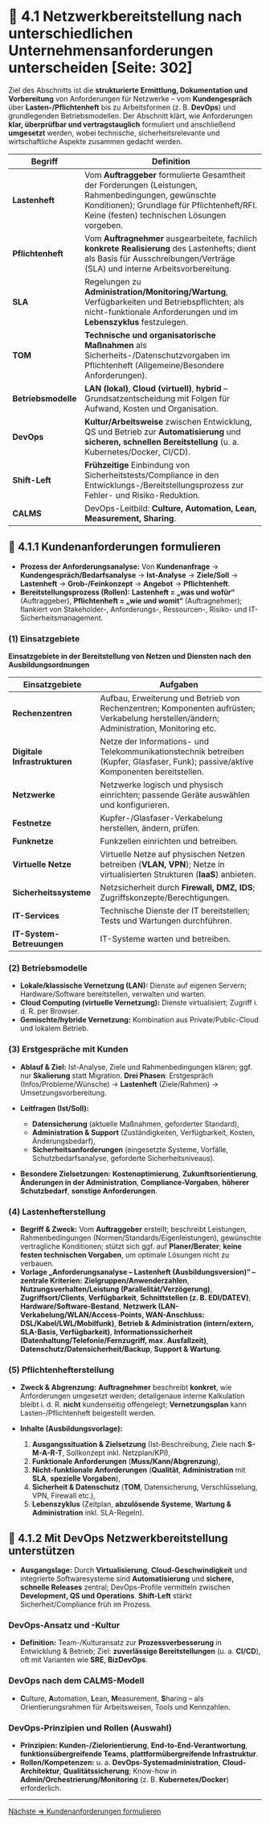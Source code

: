 # 🧠 4.1 Netzwerkbereitstellung nach unterschiedlichen Unternehmensanforderungen unterscheiden [Seite: 302]

Ziel des Abschnitts ist die **strukturierte Ermittlung, Dokumentation und Vorbereitung** von Anforderungen für Netzwerke – vom **Kundengespräch** über **Lasten-/Pflichtenheft** bis zu Arbeitsformen (z. B. **DevOps**) und grundlegenden Betriebsmodellen. Der Abschnitt klärt, wie Anforderungen **klar, überprüfbar und vertragstauglich** formuliert und anschließend **umgesetzt** werden, wobei technische, sicherheitsrelevante und wirtschaftliche Aspekte zusammen gedacht werden. 

| Begriff             | Definition                                                                                                                                                                                           |
| ------------------- | ---------------------------------------------------------------------------------------------------------------------------------------------------------------------------------------------------- |
| **Lastenheft**      | Vom **Auftraggeber** formulierte Gesamtheit der Forderungen (Leistungen, Rahmenbedingungen, gewünschte Konditionen); Grundlage für Pflichtenheft/RFI. Keine (festen) technischen Lösungen vorgeben.  |
| **Pflichtenheft**   | Vom **Auftragnehmer** ausgearbeitete, fachlich **konkrete Realisierung** des Lastenhefts; dient als Basis für Ausschreibungen/Verträge (SLA) und interne Arbeitsvorbereitung.                        |
| **SLA**             | Regelungen zu **Administration/Monitoring/Wartung**, Verfügbarkeiten und Betriebspflichten; als nicht-funktionale Anforderungen und im **Lebenszyklus** festzulegen.                                 |
| **TOM**             | **Technische und organisatorische Maßnahmen** als Sicherheits-/Datenschutzvorgaben im Pflichtenheft (Allgemeine/Besondere Anforderungen).                                                            |
| **Betriebsmodelle** | **LAN (lokal)**, **Cloud (virtuell)**, **hybrid** – Grundsatzentscheidung mit Folgen für Aufwand, Kosten und Organisation.                                                                           |
| **DevOps**          | **Kultur/Arbeitsweise** zwischen Entwicklung, QS und Betrieb zur **Automatisierung** und **sicheren, schnellen Bereitstellung** (u. a. Kubernetes/Docker, CI/CD).                                    |
| **Shift-Left**      | **Frühzeitige** Einbindung von Sicherheitstests/Compliance in den Entwicklungs-/Bereitstellungsprozess zur Fehler- und Risiko-Reduktion.                                                             |
| **CALMS**           | DevOps-Leitbild: **Culture, Automation, Lean, Measurement, Sharing**.                                                                                                                                |

## 🧩 4.1.1 Kundenanforderungen formulieren

* **Prozess der Anforderungsanalyse:** Von **Kundenanfrage** → **Kundengespräch/Bedarfsanalyse** → **Ist-Analyse** → **Ziele/Soll** → **Lastenheft** → **Grob-/Feinkonzept** → **Angebot** → **Pflichtenheft**. 
* **Bereitstellungsprozess (Rollen):** **Lastenheft = „was und wofür“** (Auftraggeber), **Pflichtenheft = „wie und womit“** (Auftragnehmer); flankiert von Stakeholder-, Anforderungs-, Ressourcen-, Risiko- und IT-Sicherheitsmanagement. 

### (1) Einsatzgebiete

**Einsatzgebiete in der Bereitstellung von Netzen und Diensten nach den Ausbildungsordnungen** 

| Einsatzgebiete               | Aufgaben                                                                                                                                 |
| ---------------------------- | ---------------------------------------------------------------------------------------------------------------------------------------- |
| **Rechenzentren**            | Aufbau, Erweiterung und Betrieb von Rechenzentren; Komponenten aufrüsten; Verkabelung herstellen/ändern; Administration, Monitoring etc. |
| **Digitale Infrastrukturen** | Netze der Informations- und Telekommunikationstechnik betreiben (Kupfer, Glasfaser, Funk); passive/aktive Komponenten bereitstellen.     |
| **Netzwerke**                | Netzwerke logisch und physisch einrichten; passende Geräte auswählen und konfigurieren.                                                  |
| **Festnetze**                | Kupfer-/Glasfaser-Verkabelung herstellen, ändern, prüfen.                                                                                |
| **Funknetze**                | Funkzellen einrichten und betreiben.                                                                                                     |
| **Virtuelle Netze**          | Virtuelle Netze auf physischen Netzen betreiben (**VLAN, VPN**); Netze in virtualisierten Strukturen (**IaaS**) anbieten.                |
| **Sicherheitssysteme**       | Netzsicherheit durch **Firewall, DMZ, IDS**; Zugriffskonzepte/Berechtigungen.                                                            |
| **IT-Services**              | Technische Dienste der IT bereitstellen; Tests und Wartungen durchführen.                                                                |
| **IT-System-Betreuungen**    | IT-Systeme warten und betreiben.                                                                                                         |

### (2) Betriebsmodelle

* **Lokale/klassische Vernetzung (LAN):** Dienste auf eigenen Servern; Hardware/Software bereitstellen, verwalten und warten.
* **Cloud Computing (virtuelle Vernetzung):** Dienste virtualisiert; Zugriff i. d. R. per Browser.
* **Gemischte/hybride Vernetzung:** Kombination aus Private/Public-Cloud und lokalem Betrieb. 

### (3) Erstgespräche mit Kunden

* **Ablauf & Ziel:** Ist-Analyse, Ziele und Rahmenbedingungen klären; ggf. nur **Skalierung** statt Migration. **Drei Phasen**: Erstgespräch (Infos/Probleme/Wünsche) → **Lastenheft** (Ziele/Rahmen) → Umsetzungsvorbereitung. 
* **Leitfragen (Ist/Soll):**

  * **Datensicherung** (aktuelle Maßnahmen, geforderter Standard),
  * **Administration & Support** (Zuständigkeiten, Verfügbarkeit, Kosten, Änderungsbedarf),
  * **Sicherheitsanforderungen** (eingesetzte Systeme, Vorfälle, Schutzbedarfsanalyse, geforderte Sicherheitsniveaus). 
* **Besondere Zielsetzungen:** **Kostenoptimierung**, **Zukunftsorientierung**, **Änderungen in der Administration**, **Compliance-Vorgaben**, **höherer Schutzbedarf**, **sonstige Anforderungen**. 

### (4) Lastenhefterstellung

* **Begriff & Zweck:** Vom **Auftraggeber** erstellt; beschreibt Leistungen, Rahmenbedingungen (Normen/Standards/Eigenleistungen), gewünschte vertragliche Konditionen; stützt sich ggf. auf **Planer/Berater**; **keine festen technischen Vorgaben**, um optimale Lösungen nicht zu verbauen. 
* **Vorlage „Anforderungsanalyse – Lastenheft (Ausbildungsversion)“ – zentrale Kriterien:** **Zielgruppen/Anwenderzahlen**, **Nutzungsverhalten/Leistung (Parallelität/Verzögerung)**, **Zugriffsort/Clients**, **Verfügbarkeit**, **Schnittstellen (z. B. EDI/DATEV)**, **Hardware/Software-Bestand**, **Netzwerk (LAN-Verkabelung/WLAN/Access-Points, WAN-Anschluss: DSL/Kabel/LWL/Mobilfunk)**, **Betrieb & Administration (intern/extern, SLA-Basis, Verfügbarkeit)**, **Informationssicherheit (Datenhaltung/Telefonie/Fernzugriff, max. Ausfallzeit)**, **Datenschutz/Datensicherheit/Backup**, **Support & Wartung**. 

### (5) Pflichtenhefterstellung

* **Zweck & Abgrenzung:** **Auftragnehmer** beschreibt **konkret**, wie Anforderungen umgesetzt werden; detailgenaue interne Kalkulation bleibt i. d. R. **nicht** kundenseitig offengelegt; **Vernetzungsplan** kann Lasten-/Pflichtenheft beigestellt werden. 
* **Inhalte (Ausbildungsvorlage):**

  1. **Ausgangssituation & Zielsetzung** (Ist-Beschreibung, Ziele nach **S-M-A-R-T**, Sollkonzept inkl. Netzplan/KPI),
  2. **Funktionale Anforderungen** (**Muss/Kann/Abgrenzung**),
  3. **Nicht-funktionale Anforderungen** (**Qualität**, **Administration** mit **SLA**, **spezielle Vorgaben**),
  4. **Sicherheit & Datenschutz** (**TOM**, Datensicherung, Verschlüsselung, VPN, Firewall etc.),
  5. **Lebenszyklus** (Zeitplan, **abzulösende Systeme**, **Wartung & Administration** inkl. SLA-Regeln). 

## 🚀 4.1.2 Mit DevOps Netzwerkbereitstellung unterstützen

* **Ausgangslage:** Durch **Virtualisierung**, **Cloud-Geschwindigkeit** und integrierte Softwaresysteme sind **Automatisierung** und **sichere, schnelle Releases** zentral; DevOps-Profile vermitteln zwischen **Development, QS und Operations**. **Shift-Left** stärkt Sicherheit/Compliance früh im Prozess.

### DevOps-Ansatz und -Kultur

* **Definition:** Team-/Kulturansatz zur **Prozessverbesserung** in Entwicklung & Betrieb; Ziel: **zuverlässige Bereitstellungen** (u. a. **CI/CD**), oft mit Varianten wie **SRE**, **BizDevOps**. 

### DevOps nach dem CALMS-Modell

* **C**ulture, **A**utomation, **L**ean, **M**easurement, **S**haring – als Orientierungsrahmen für Arbeitsweisen, Tools und Kennzahlen. 

### DevOps-Prinzipien und Rollen (Auswahl)

* **Prinzipien:** **Kunden-/Zielorientierung**, **End-to-End-Verantwortung**, **funktionsübergreifende Teams**, **plattformübergreifende Infrastruktur**. 
* **Rollen/Kompetenzen:** u. a. **DevOps-Systemadministration**, **Cloud-Architektur**, **Qualitätssicherung**; Know-how in **Admin/Orchestrierung/Monitoring** (z. B. **Kubernetes/Docker**) erforderlich.

 
--- 

[Nächste => Kundenanforderungen formulieren](./4.1.1_Kundenanforderungen_formulieren.md)